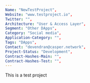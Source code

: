 ```yaml
--- 
Name: "NewTestProject", 
Website: "www.testproject.io", 
Twitter: "",
Architecture: "User & Access Layer",
Segment: "Other DApps",
Category: "Social media",
Application-Category: "",
Tags: "DApps",
Contact: "devendran@casper.network",
Project-Status: "Development",
Contract-Hashes-Main: "",
Contract-Hashes-Test: "",
--- 
```

<!--lang:en--> 
This is a test project
<!--lang:es--] 

<!--lang:de--] 

<!--lang:fr--] 

<!--lang:pl--] 

<!--lang:uk--] 

[!--lang:*--> 